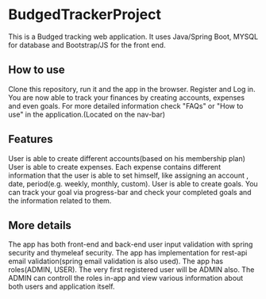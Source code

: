 # BudgedTrackerProject
This is a Budged tracking web application.
It uses Java/Spring Boot, MYSQL for database and Bootstrap/JS for the front end.

## How to use
Clone this repository, run it and the app in the browser.
Register and Log in.
You are now able to track your finances by creating accounts, expenses and even goals.
For more detailed information check "FAQs" or "How to use" in the application.(Located on the nav-bar)

## Features
User is able to create different accounts(based on his membership plan)
User is able to create expenses. Each expense contains different information that the user is able to set himself, like assigning an account , date, period(e.g. weekly, monthly, custom).
User is able to create goals. You can track your goal via progress-bar and check your completed goals and the information related to them.

## More details
The app has both front-end and back-end user input validation with spring security and thymeleaf security.
The app has implementation for rest-api email validation(spring email validation is also used).
The app has roles(ADMIN, USER). The very first registered user will be ADMIN also. The ADMIN can controll the roles in-app and view various information about both users and application itself.

 

